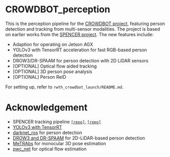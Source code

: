# CROWDBOT_perception
This is the perception pipeline for the [CROWDBOT project](http://crowdbot.eu/), featuring person detection and tracking from multi-sensor modalities.
The project is based on earlier works from the [SPENCER project](https://github.com/spencer-project/spencer_people_tracking).
The new features include:
- Adaption for operating on Jetson AGX 
- YOLOv3 with TensorRT acceleration for fast RGB-based person detection
- DROW3/DR-SPAAM for person detection with 2D LiDAR sensors
- [OPTIONAL] Optical flow aided tracking
- [OPTIONAL] 3D person pose analysis
- [OPTIONAL] Person ReID

For setting up, refer to `rwth_crowdbot_launch/README.md`.

# Acknowledgement
- SPENCER tracking pipeline [`[repo]`](https://github.com/spencer-project/spencer_people_tracking), [`[repo]`](https://github.com/sbreuers/detta)
- [YOLOv3 with TensorRT](https://github.com/lewes6369/TensorRT-Yolov3)
- [darknet_ros](https://github.com/leggedrobotics/darknet_ros) for person detection
- [DROW3 and DR-SPAAM](https://github.com/VisualComputingInstitute/2D_lidar_person_detection) for 2D-LiDAR-based person detection 
- [MeTRAbs](https://www.vision.rwth-aachen.de/publication/00203/) for monocular 3D pose estimation
- [pwc_net](https://github.com/NVlabs/PWC-Net) for optical flow estimation
